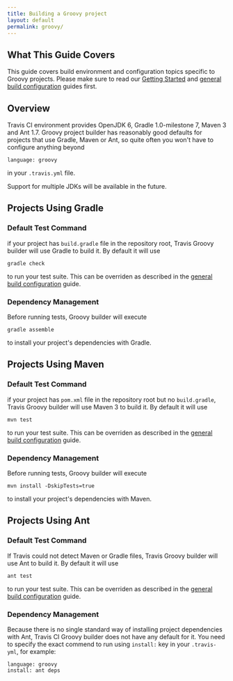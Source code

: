 ```yaml
---
title: Building a Groovy project
layout: default
permalink: groovy/
---
```


## What This Guide Covers

This guide covers build environment and configuration topics specific to Groovy projects. Please make sure to read our [Getting Started](/docs/user/getting-started/) and [general build configuration](/docs/user/build-configuration/) guides first.


## Overview

Travis CI environment provides OpenJDK 6, Gradle 1.0-milestone 7, Maven 3 and Ant 1.7. Groovy project builder has reasonably good defaults for
projects that use Gradle, Maven or Ant, so quite often you won't have to configure anything beyond

    language: groovy

in your `.travis.yml` file.

Support for multiple JDKs will be available in the future.


## Projects Using Gradle

### Default Test Command

if your project has `build.gradle` file in the repository root, Travis Groovy builder will use Gradle to build it.
By default it will use

    gradle check

to run your test suite. This can be overriden as described in the [general build configuration](/docs/user/build-configuration/) guide.


### Dependency Management

Before running tests, Groovy builder will execute

    gradle assemble

to install your project's dependencies with Gradle.




## Projects Using Maven

### Default Test Command

if your project has `pom.xml` file in the repository root but no `build.gradle`, Travis Groovy builder will use Maven 3 to build it.
By default it will use

    mvn test

to run your test suite. This can be overriden as described in the [general build configuration](/docs/user/build-configuration/) guide.


### Dependency Management

Before running tests, Groovy builder will execute

    mvn install -DskipTests=true

to install your project's dependencies with Maven.





## Projects Using Ant

### Default Test Command

If Travis could not detect Maven or Gradle files, Travis Groovy builder will use Ant to build it.
By default it will use

    ant test

to run your test suite. This can be overriden as described in the [general build configuration](/docs/user/build-configuration/) guide.


### Dependency Management

Because there is no single standard way of installing project dependencies with Ant, Travis CI Groovy builder does not have any default
for it. You need to specify the exact commend to run using `install:` key in your `.travis-yml`, for example:

    language: groovy
    install: ant deps
